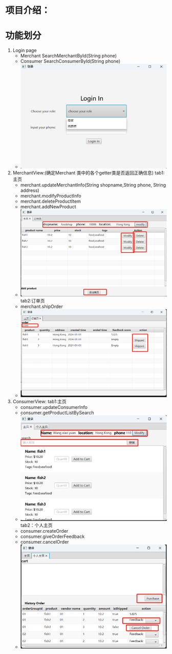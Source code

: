 #  项目介绍：


# 功能划分
1. Login page
   - Merchant SearchMerchantById(String phone)
   - Consumer SearchConsumerById(String phone)
   - ![img.png](img.png)
2. MerchantView:(确定Merchant 类中的各个getter类是否返回正确信息)
   tab1:主页
      - merchant.updateMerchantInfo(String shopname,String phone, String address)
      - merchant.modifyProductInfo
      - merchant.deleteProductItem
      - merchant.addNewProduct
      - ![img_3.png](img_3.png)
   tab2:订单页
      - merchant.shipOrder
      - ![img_4.png](img_4.png)
3. ConsumerView:
   tab1:主页
      - consumer.updateConsumerInfo
      - consumer.getProductListBySearch
      - ![img_1.png](img_1.png)
   tab2：个人主页
      - consumer.createOrder
      - consumer.giveOrderFeedback
      - consumer.cancelOrder
      - ![img_2.png](img_2.png)
      
